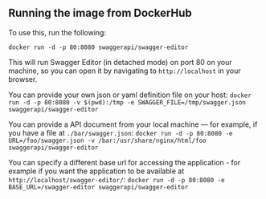 ## Running the image from DockerHub


To use this, run the following: 
```docker pull swaggerapi/swagger-editor
docker run -d -p 80:8080 swaggerapi/swagger-editor
```

This will run Swagger Editor (in detached mode) on port 80 on your machine, so you can open it by navigating to `http://localhost` in your browser.

You can provide your own json or yaml definition file on your host:
`docker run -d -p 80:8080 -v $(pwd):/tmp -e SWAGGER_FILE=/tmp/swagger.json swaggerapi/swagger-editor`

You can provide a API document from your local machine — for example, if you have a file at `./bar/swagger.json`:
`docker run -d -p 80:8080 -e URL=/foo/swagger.json -v /bar:/usr/share/nginx/html/foo swaggerapi/swagger-editor`

You can specify a different base url for accessing the application - for example if you want the application to be available at `http://localhost/swagger-editor/`:
`docker run -d -p 80:8080 -e BASE_URL=/swagger-editor swaggerapi/swagger-editor`
